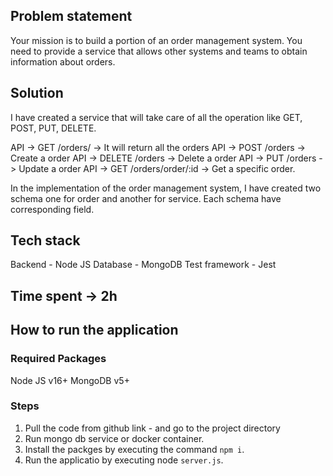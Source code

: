 ## Problem statement
Your mission is to build a portion of an order management system. You need to provide a service that allows other systems and teams to obtain information about orders.

## Solution
I have created a service that will take care of all the operation like GET, POST, PUT, DELETE.

API -> GET /orders/ -> It will return all the orders
API -> POST /orders -> Create a order
API -> DELETE /orders -> Delete a order
API -> PUT /orders -> Update a order
API -> GET /orders/order/:id -> Get a specific order.

In the implementation of the order management system, I have created two schema one for order and another for service. Each schema have corresponding field. 

## Tech stack
Backend - Node JS
Database - MongoDB
Test framework - Jest

## Time spent -> 2h

## How to run the application
### Required Packages
Node JS v16+
MongoDB v5+

### Steps
1. Pull the code from github link - and go to the project directory
2. Run mongo db service or docker container.
2. Install the packges by executing the command ```npm i```.
3. Run the applicatio  by executing node ```server.js```.